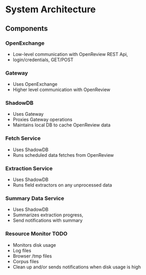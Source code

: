 # System Architecture

## Components

### OpenExchange
- Low-level communication with OpenReview REST Api,
- login/credentials, GET/POST

### Gateway
- Uses OpenExchange
- Higher level communication with OpenReview

### ShadowDB
- Uses Gateway
- Proxies Gateway operations
- Maintains local DB to cache OpenReview data

### Fetch Service
- Uses ShadowDB
- Runs scheduled data fetches from OpenReview

### Extraction Service
- Uses ShadowDB
- Runs field extractors on any unprocessed data

### Summary Data Service
- Uses ShadowDB
- Summarizes extraction progress,
- Send notifications with summary


### Resource Monitor TODO
- Monitors disk usage
- Log files
- Browser /tmp files
- Corpus files
- Clean up and/or sends notifications when disk usage is high
